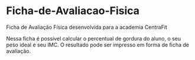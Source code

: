 # Ficha-de-Avaliacao-Fisica
Ficha de Avaliação Física desenvolvida para a academia CentraFit

Nessa ficha é possível calcular o percentual de gordura do aluno, o seu peso ideal e seu IMC. O resultado pode ser impresso em forma de ficha de avaliação.
